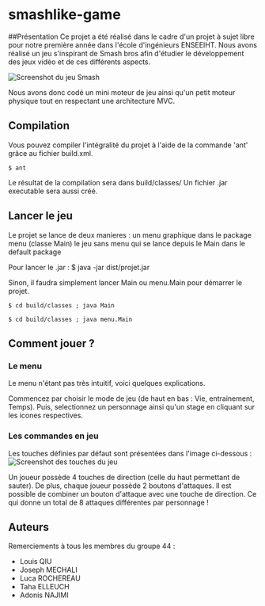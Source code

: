 # smashlike-game

##Présentation
Ce projet a été réalisé dans le cadre d'un projet à sujet libre pour notre première année dans l'école d'ingénieurs ENSEEIHT.
Nous avons réalisé un jeu s'inspirant de Smash bros afin d'étudier le développement des jeux vidéo et de ces différents aspects.

![Screenshot du jeu Smash](https://raw.github.com/AdoPi/smashlike-game/master/presentation.jpg)

Nous avons donc codé un mini moteur de jeu ainsi qu'un petit moteur physique tout en respectant une architecture MVC.

## Compilation
Vous pouvez compiler l'intégralité du projet à l'aide de la commande 'ant'
grâce au fichier build.xml.

    $ ant

Le résultat de la compilation sera dans build/classes/
Un fichier .jar executable sera aussi créé.

## Lancer le jeu
Le projet se lance de deux manieres :
  un menu graphique dans le package menu (classe Main)
  le jeu sans menu qui se lance depuis le Main dans le default package

Pour lancer le .jar :
    $ java -jar dist/projet.jar

Sinon, il faudra simplement lancer Main ou menu.Main pour démarrer le projet.

    $ cd build/classes ; java Main

    $ cd build/classes ; java menu.Main

## Comment jouer ?

### Le menu
Le menu n'étant pas très intuitif, voici quelques explications.

Commencez par choisir le mode de jeu (de haut en bas : Vie, entrainement, Temps).
Puis, selectionnez un personnage ainsi qu'un stage en cliquant sur les icones respectives.


### Les commandes en jeu
Les touches définies par défaut sont présentées dans l'image ci-dessous :
![Screenshot des touches du jeu](https://raw.github.com/AdoPi/smashlike-game/master/touches.png)


Un joueur possède 4 touches de direction (celle du haut permettant de sauter).
De plus, chaque joueur possède 2 boutons d'attaques.
Il est possible de combiner un bouton d'attaque avec une touche de direction.
Ce qui donne un total de 8 attaques différentes par personnage !


## Auteurs

Remerciements à tous les membres du groupe 44 :

* Louis QIU
* Joseph MECHALI
* Luca ROCHEREAU
* Taha ELLEUCH
* Adonis NAJIMI
